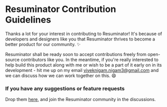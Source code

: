 # Resuminator Contribution Guidelines

Thanks a lot for your interest in contributing to Resuminator! 
It's because of developers and designers like you that Resuminator thrives to become a better product for our community. ✨

Resuminator shall be ready soon to accept contributions freely from open-source contributors like you. 
In the meantime, if you're really interested to help build this product along with me 
or wish to be a part of it early on in its development - hit me up on my email [viveknigam.nigam3@gmail.com](mailto:viveknigam.nigam3@gmail.com)
and we can discuss how we can work together on this. 😄

### If you have any suggestions or feature requests
Drop them [here](https://github.com/viveknigam3003/resuminator/discussions/5), and join the Resuminator community in the discussions.
